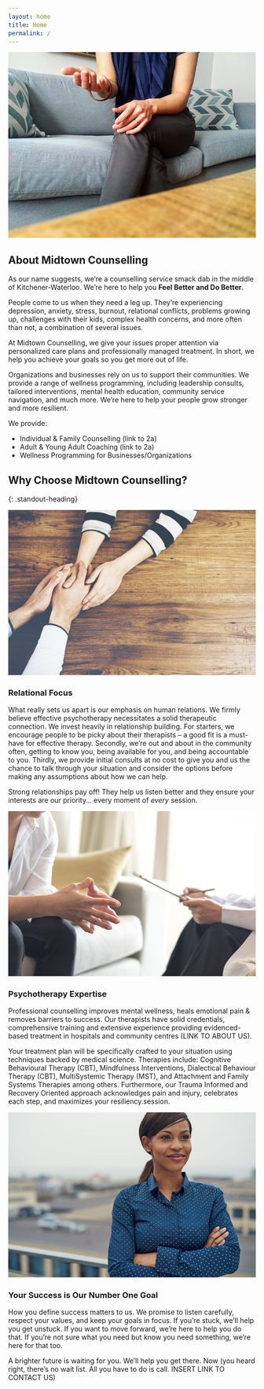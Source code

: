 ```yaml
---
layout: home
title: Home
permalink: /
---
```

<div class="image-words image-left">
<div class="image large">
    <img src="/assets/images/hands-couch.jpg" alt="">
</div>
<div class="text" markdown="1">

## About Midtown Counselling

As our name suggests, we’re a counselling service smack dab in the middle of Kitchener-Waterloo. We’re here to help you **Feel Better and Do Better**.

People come to us when they need a leg up. They’re experiencing depression, anxiety, stress, burnout, relational conflicts, problems growing up, challenges with their kids, complex health concerns, and more often than not, a combination of several issues.

At Midtown Counselling, we give your issues proper attention via personalized care plans and professionally managed treatment. In short, we help you achieve your goals so you get more out of life.

Organizations and businesses rely on us to support their communities. We provide a range of wellness programming, including leadership consults, tailored interventions, mental health education, community service navigation, and much more. We’re here to help your people grow stronger and more resilient.

We provide:

- Individual & Family Counselling (link to 2a)
- Adult & Young Adult Coaching (link to 2a)
- Wellness Programming for Businesses/Organizations

</div>
</div>

## Why Choose Midtown Counselling?
{: .standout-heading}

<div class="image-words image-right">
<div class="image">
    <img src="/assets/images/two-hands.jpg" alt="">
</div>
<div class="text align-center" markdown="1">

### Relational Focus

What really sets us apart is our emphasis on human relations. We firmly believe effective psychotherapy necessitates a solid therapeutic connection. We invest heavily in relationship building. For starters, we encourage people to be picky about their therapists – a good fit is a must-have for effective therapy. Secondly, we’re out and about in the community often, getting to know you, being available for you, and being accountable to you. Thirdly, we provide initial consults at no cost to give you and us the chance to talk through your situation and consider the options before making any assumptions about how we can help.

Strong relationships pay off! They help us listen better and they ensure your interests are our priority… every moment of *every* session.

</div>
</div>

<div class="image-words image-left">
<div class="image">
    <img src="/assets/images/session.jpg" alt="">
</div>
<div class="text align-center" markdown="1">

### Psychotherapy Expertise

Professional counselling improves mental wellness, heals emotional pain & removes barriers to success. Our therapists have solid credentials, comprehensive training and extensive experience providing evidenced-based treatment in hospitals and community centres (LINK TO ABOUT US).

Your treatment plan will be specifically crafted to your situation using techniques backed by medical science. Therapies include: Cognitive Behavioural Therapy (CBT), Mindfulness Interventions, Dialectical Behaviour Therapy (CBT), MultiSystemic Therapy (MST), and Attachment and Family Systems Therapies among others.  Furthermore, our Trauma Informed and Recovery Oriented approach acknowledges pain and injury, celebrates each step, and maximizes your resiliency.session.

</div>
</div>

<div class="image-words image-right">
<div class="image">
    <img src="/assets/images/confidence.jpg" alt="">
</div>
<div class="text align-center" markdown="1">

### Your Success is Our Number One Goal

How you define success matters to us. We promise to listen carefully, respect your values, and keep your goals in focus. If you’re stuck, we’ll help you get unstuck. If you want to move forward, we’re here to help you do that. If you’re not sure what you need but know you need something, we’re here for that too.

A brighter future is waiting for you. We’ll help you get there. Now (you heard right, there’s no wait list. All you have to do is call. INSERT LINK TO CONTACT US)

</div>
</div>